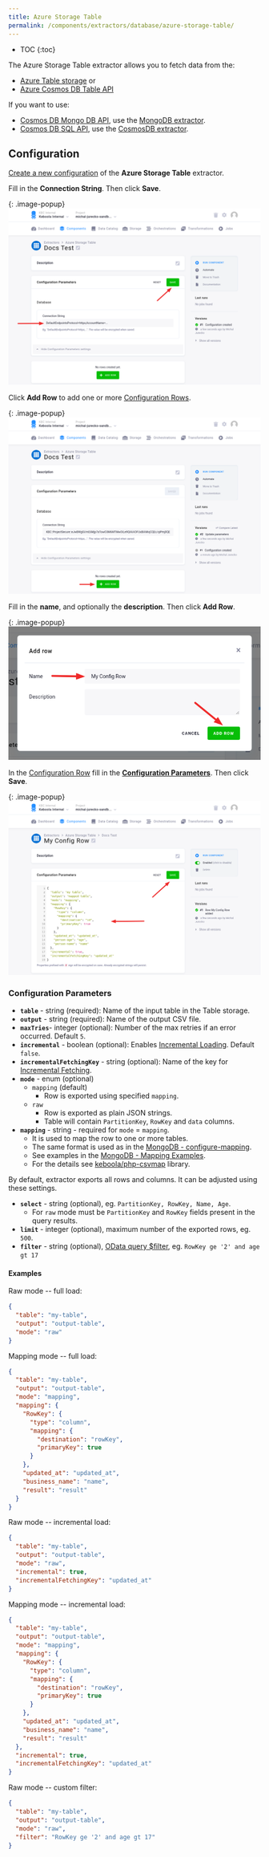 ```yaml
---
title: Azure Storage Table
permalink: /components/extractors/database/azure-storage-table/
---
```


* TOC
{:toc}

The Azure Storage Table extractor allows you to fetch data from the:
- [Azure Table storage](https://azure.microsoft.com/en-us/services/storage/tables) or
- [Azure Cosmos DB Table API](https://docs.microsoft.com/en-us/azure/cosmos-db/table-introduction)

If you want to use:
- [Cosmos DB Mongo DB API](https://docs.microsoft.com/en-us/azure/cosmos-db/mongodb-introduction), use the [MongoDB extractor](/components/extractors/database/mongodb/).
- [Cosmos DB SQL API](https://docs.microsoft.com/en-us/azure/cosmos-db/tutorial-query-sql-api), use the [CosmosDB extractor](/components/extractors/database/cosmosdb/).

## Configuration
[Create a new configuration](/components/#creating-component-configuration) of the **Azure Storage Table** extractor.  

Fill in the **Connection String**. Then click **Save**.

{: .image-popup}
![Screenshot - Extractor configuration](/components/extractors/database/azure-storage-table/config.png)

Click **Add Row** to add one or more [Configuration Rows](/components/#configuration-rows).

{: .image-popup}
![Screenshot - Extractor configuration](/components/extractors/database/azure-storage-table/add-row.png)

Fill in the **name**,  and optionally the **description**. Then click **Add Row**.

{: .image-popup}
![Screenshot - Extractor configuration](/components/extractors/database/azure-storage-table/add-row-modal.png)

In the [Configuration Row](/components/#configuration-rows) fill in 
the [**Configuration Parameters**](#configuration-parameters). Then click **Save**. 

{: .image-popup}
![Screenshot - Extractor configuration](/components/extractors/database/azure-storage-table/row.png)

### Configuration Parameters

- **`table`** - string (required): Name of the input table in the Table storage.
- **`output`** - string (required): Name of the output CSV file.
- **`maxTries`**- integer (optional): Number of the max retries if an error occurred. Default `5`.
- **`incremental`** - boolean (optional): Enables [Incremental Loading](https://help.keboola.com/storage/tables/#incremental-loading). Default `false`.
- **`incrementalFetchingKey`** - string (optional): Name of the key for [Incremental Fetching](https://help.keboola.com/components/extractors/database/#incremental-fetching).
- **`mode`** - enum (optional)
  - `mapping` (default) 
    - Row is exported using specified `mapping`.
  - `raw` 
    - Row is exported as plain JSON strings. 
    - Table will contain `PartitionKey`, `RowKey` and `data` columns.
- **`mapping`** - string - required for `mode` = `mapping`.
  - It is used to map the row to one or more tables.
  - The same format is used as in the [MongoDB - configure-mapping](/components/extractors/database/mongodb/#configure-mapping).
  - See examples in the [MongoDB - Mapping Examples](/components/extractors/database/mongodb/mapping/).
  - For the details see [keboola/php-csvmap](https://github.com/keboola/php-csvmap) library.

By default, extractor exports all rows and columns. It can be adjusted using these settings.
- **`select`** - string (optional), eg. `PartitionKey, RowKey, Name, Age`.
  - For `raw` mode must be `PartitionKey` and `RowKey` fields present in the query results.
- **`limit`** - integer (optional), maximum number of the exported rows, eg. `500`.
- **`filter`** - string (optional), [OData query $filter](https://docs.microsoft.com/en-us/azure/search/search-query-odata-filter), eg. `RowKey ge '2' and age gt 17`
  


#### Examples

Raw mode -- full load:
```json
{
  "table": "my-table",
  "output": "output-table",
  "mode": "raw"
}
```

Mapping mode -- full load:
```json
{
  "table": "my-table",
  "output": "output-table",
  "mode": "mapping",
  "mapping": {
    "RowKey": {
      "type": "column",
      "mapping": {
        "destination": "rowKey",
        "primaryKey": true
      }
    },
    "updated_at": "updated_at",
    "business_name": "name",
    "result": "result"
  }
}
```

Raw mode -- incremental load:
```json
{
  "table": "my-table",
  "output": "output-table",
  "mode": "raw",
  "incremental": true,
  "incrementalFetchingKey": "updated_at"
}
```

Mapping mode -- incremental load:
```json
{
  "table": "my-table",
  "output": "output-table",
  "mode": "mapping",
  "mapping": {
    "RowKey": {
      "type": "column",
      "mapping": {
        "destination": "rowKey",
        "primaryKey": true
      }
    },
    "updated_at": "updated_at",
    "business_name": "name",
    "result": "result"
  },
  "incremental": true,
  "incrementalFetchingKey": "updated_at"
}
```

Raw mode -- custom filter:
```json
{
  "table": "my-table",
  "output": "output-table",
  "mode": "raw",
  "filter": "RowKey ge '2' and age gt 17"
}
```
